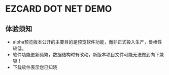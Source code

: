 # EZCARD DOT NET DEMO

## 体验须知
* alpha预览版本公开的主要目的是预览软件功能，而非正式投入生产，鲁棒性较低。
* 软件功能更新频繁，数据结构时有改动，新版本项目文件可能无法做到向下兼容！
* 下载软件表示您已知晓
